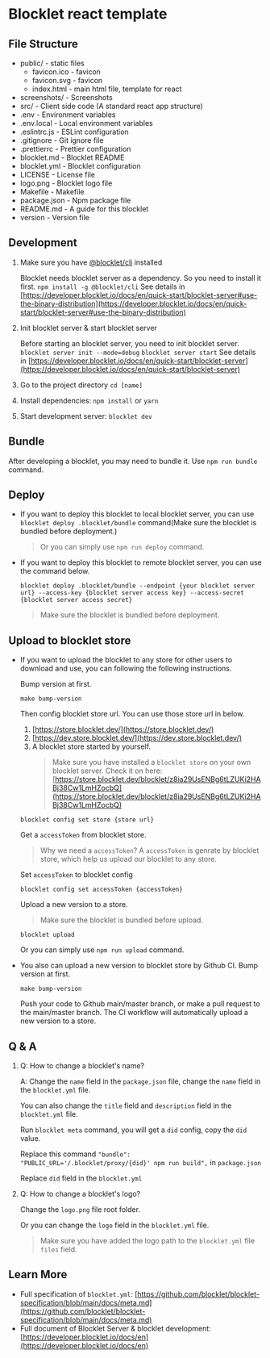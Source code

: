 # Blocklet react template

## File Structure

- public/ - static files
  - favicon.ico - favicon
  - favicon.svg - favicon
  - index.html - main html file, template for react
- screenshots/ - Screenshots
- src/ - Client side code (A standard react app structure)
- .env - Environment variables
- .env.local - Local environment variables
- .eslintrc.js - ESLint configuration
- .gitignore - Git ignore file
- .prettierrc - Prettier configuration
- blocklet.md - Blocklet README
- blocklet.yml - Blocklet configuration
- LICENSE - License file
- logo.png - Blocklet logo file
- Makefile - Makefile
- package.json - Npm package file
- README.md - A guide for this blocklet
- version - Version file

## Development

1. Make sure you have [@blocklet/cli](https://www.npmjs.com/package/@blocklet/cli) installed

   Blocklet needs blocklet server as a dependency. So you need to install it first.
   `npm install -g @blocklet/cli`
   See details in [https://developer.blocklet.io/docs/en/quick-start/blocklet-server#use-the-binary-distribution](https://developer.blocklet.io/docs/en/quick-start/blocklet-server#use-the-binary-distribution)

2. Init blocklet server & start blocklet server

   Before starting an blocklet server, you need to init blocklet server.
   `blocklet server init --mode=debug`
   `blocklet server start`
   See details in [https://developer.blocklet.io/docs/en/quick-start/blocklet-server](https://developer.blocklet.io/docs/en/quick-start/blocklet-server)

3. Go to the project directory `cd [name]`
4. Install dependencies: `npm install` or `yarn`
5. Start development server: `blocklet dev`

## Bundle

After developing a blocklet, you may need to bundle it. Use `npm run bundle` command.

## Deploy

- If you want to deploy this blocklet to local blocklet server, you can use `blocklet deploy .blocklet/bundle` command(Make sure the blocklet is bundled before deployment.)
  > Or you can simply use `npm run deploy` command.
- If you want to deploy this blocklet to remote blocklet server, you can use the command below.

  ```shell
  blocklet deploy .blocklet/bundle --endpoint {your blocklet server url} --access-key {blocklet server access key} --access-secret {blocklet server access secret}
  ```

  > Make sure the blocklet is bundled before deployment.

## Upload to blocklet store

- If you want to upload the blocklet to any store for other users to download and use, you can following the following instructions.

  Bump version at first.

  ```shell
  make bump-version
  ```

  Then config blocklet store url.
  You can use those store url in below.

  1. [https://store.blocklet.dev/](https://store.blocklet.dev/)
  2. [https://dev.store.blocklet.dev/](https://dev.store.blocklet.dev/)
  3. A blocklet store started by yourself.
     > Make sure you have installed a `blocklet store` on your own blocklet server. Check it on here: [https://store.blocklet.dev/blocklet/z8ia29UsENBg6tLZUKi2HABj38Cw1LmHZocbQ](https://store.blocklet.dev/blocklet/z8ia29UsENBg6tLZUKi2HABj38Cw1LmHZocbQ)

  ```shell
  blocklet config set store {store url}
  ```

  Get a `accessToken` from blocklet store.

  > Why we need a `accessToken`?
  > A `accessToken` is genrate by blocklet store, which help us upload our blocklet to any store.

  Set `accessToken` to blocklet config

  ```shell
  blocklet config set accessToken {accessToken}
  ```

  Upload a new version to a store.

  > Make sure the blocklet is bundled before upload.

  ```shell
  blocklet upload
  ```

  Or you can simply use `npm run upload` command.

- You also can upload a new version to blocklet store by Github CI.
  Bump version at first.

  ```shell
  make bump-version
  ```

  Push your code to Github main/master branch, or make a pull request to the main/master branch.
  The CI workflow will automatically upload a new version to a store.

## Q & A

1. Q: How to change a blocklet's name?

   A: Change the `name` field in the `package.json` file, change the `name` field in the `blocklet.yml` file.

   You can also change the `title` field and `description` field in the `blocklet.yml` file.

   Run `blocklet meta` command, you will get a `did` config, copy the `did` value.

   Replace this command `"bundle": "PUBLIC_URL='/.blocklet/proxy/{did}' npm run build",` in `package.json`

   Replace `did` field in the `blocklet.yml`

2. Q: How to change a blocklet's logo?

   Change the `logo.png` file root folder.

   Or you can change the `logo` field in the `blocklet.yml` file.

   > Make sure you have added the logo path to the `blocklet.yml` file `files` field.

## Learn More

- Full specification of `blocklet.yml`: [https://github.com/blocklet/blocklet-specification/blob/main/docs/meta.md](https://github.com/blocklet/blocklet-specification/blob/main/docs/meta.md)
- Full document of Blocklet Server & blocklet development: [https://developer.blocklet.io/docs/en](https://developer.blocklet.io/docs/en)
